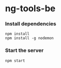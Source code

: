 # ng-tools-be

### Install dependencies
`npm install`\
`npm install -g nodemon`

### Start the server
`npm start`
